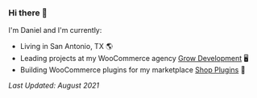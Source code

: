 ### Hi there 👋

I'm Daniel and I'm currently:

- Living in San Antonio, TX 🌎
- Leading projects at my WooCommerce agency [Grow Development](https://growdevelopment.com/) 🖥
- Building WooCommerce plugins for my marketplace [Shop Plugins](https://shopplugins.com/) 🔌


_Last Updated: August 2021_
